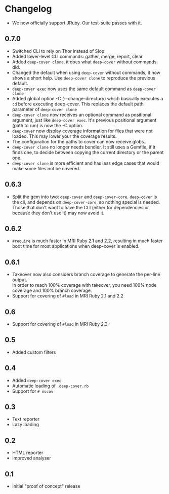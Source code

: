 # Changelog

* We now officially support JRuby. Our test-suite passes with it.

## 0.7.0

* Switched CLI to rely on Thor instead of Slop
* Added lower-level CLI commands: gather, merge, report, clear
* Added `deep-cover clone`, it does what `deep-cover` without commands did.
* Changed the default when using `deep-cover` without commands, it now shows a short help.
  Use `deep-cover clone` to reproduce the previous default.
* `deep-cover exec` now uses the same default command as `deep-cover clone`
* Added global option -C (--change-directory) which basically executes a `cd` before executing deep-cover.
  This replaces the default path parameter of `deep-cover clone`
* `deep-cover clone` now receives an optional command as positional argument, just like `deep-cover exec`.
  It's previous positional argument (path to run) is now the -C option.
* `deep-cover` now display coverage information for files that were not loaded. This may lower your the coverage results.
* The configuration for the paths to cover can now receive globs.
* `deep-cover clone` no longer needs bundler. It still uses a Gemfile, if it finds one, to decide between
  copying the current directory or the parent one.
* `deep-cover clone` is more efficient and has less edge cases that would make some files not be covered.

## 0.6.3

* Split the gem into two: `deep-cover` and `deep-cover-core`.
  `deep-cover` is the cli, and depends on `deep-cover-core`, so nothing special is needed.
  Those that don't want to have the CLI (either for dependencies or because they don't use it)
  may now avoid it.

## 0.6.2

* `#require` is much faster in MRI Ruby 2.1 and 2.2, resulting in much faster boot time for most applications when deep-cover is enabled.

## 0.6.1

* Takeover now also considers branch coverage to generate the per-line output.  
  In order to reach 100% coverage with takeover, you need 100% node coverage and 100% branch coverage.
* Support for covering of `#load` in MRI Ruby 2.1 and 2.2

## 0.6

* Support for covering of `#load` in MRI Ruby 2.3+

## 0.5

* Added custom filters

## 0.4

* Added `deep-cover exec`
* Automatic loading of `.deep-cover.rb`
* Support for `# nocov`

## 0.3

* Text reporter
* Lazy loading

## 0.2

* HTML reporter
* Improved analyser

## 0.1

* Initial "proof of concept" release

